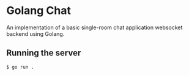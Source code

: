 # Golang Chat
An implementation of a basic single-room chat application websocket backend using Golang.

## Running the server
```bash
$ go run .
```

